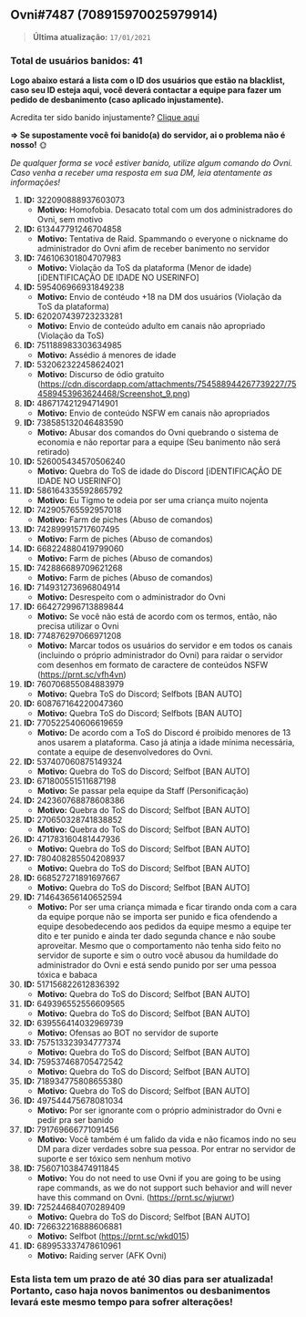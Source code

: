 ## Ovni#7487 (708915970025979914)

> **Última atualização:** `17/01/2021`

### **Total de usuários banidos:** 41

**Logo abaixo estará a lista com o ID dos usuários que estão na blacklist, caso seu ID esteja aqui, você deverá contactar a equipe para fazer um pedido de desbanimento (caso aplicado injustamente).**

  Acredita ter sido banido injustamente? [Clique aqui](https://forms.gle/isFw1DgkWTagphd8A)
  
**=> Se supostamente você foi banido(a) do servidor, ai o problema não é nosso!** :sun_with_face:

*De qualquer forma se você estiver banido, utilize algum comando do Ovni. Caso venha a receber uma resposta em sua DM, leia atentamente as informações!*

1. **ID:** 322090888937603073
      - **Motivo:** Homofobia. Desacato total com um dos administradores do Ovni, sem motivo
2. **ID:** 613447791246704858
      - **Motivo:** Tentativa de Raid. Spammando o everyone o nickname do administrador do Ovni afim de receber banimento no servidor
3. **ID:** 746106301804707983
      - **Motivo:** Violação da ToS da plataforma (Menor de idade) [iDENTIFICAÇÃO DE IDADE NO USERINFO]
4. **ID:** 595406966931849238
      - **Motivo:** Envio de contéudo +18 na DM dos usuários (Violação da ToS da plataforma)
5. **ID:** 620207439723233281 
      - **Motivo:** Envio de conteúdo adulto em canais não apropriado (Violação da ToS)
6. **ID:** 751188983303634985
      - **Motivo:** Assédio á menores de idade
7. **ID:** 532062322458624021
      - **Motivo:** Discurso de ódio gratuito (https://cdn.discordapp.com/attachments/754588944267739227/754589453963624468/Screenshot_9.png)
8. **ID:** 486717421294714901
      - **Motivo:** Envio de conteúdo NSFW em canais não apropriados
9. **ID:** 738585132046483590
      - **Motivo:** Abusar dos comandos do Ovni quebrando o sistema de economia e não reportar para a equipe (Seu banimento não será retirado)
10. **ID:** 526005434570506240
      - **Motivo:** Quebra do ToS de idade do Discord [iDENTIFICAÇÃO DE IDADE NO USERINFO]
11. **ID:** 586164335592865792
      - **Motivo:** Eu Tigmo te odeia por ser uma criança muito nojenta
12. **ID:** 742905765592957018 
      - **Motivo:** Farm de piches (Abuso de comandos)
13. **ID:** 742899915717607495 
      - **Motivo:** Farm de piches (Abuso de comandos)
14. **ID:** 668224880419799060
      - **Motivo:** Farm de piches (Abuso de comandos)
15. **ID:** 742886689709621268
      - **Motivo:** Farm de piches (Abuso de comandos)
16. **ID:** 714931273696804914
      - **Motivo:** Desrespeito com o administrador do Ovni
17. **ID:** 664272996713889844
      - **Motivo:** Se você não está de acordo com os termos, então, não precisa utilizar o Ovni
18. **ID:** 774876297066971208
      - **Motivo:** Marcar todos os usuários do servidor e em todos os canais (incluindo o próprio administrador do Ovni) para raidar o servidor com desenhos em formato de caractere de conteúdos NSFW (https://prnt.sc/vfh4vn)
19. **ID:** 760706855084883979
      - **Motivo:** Quebra ToS do Discord; Selfbots [BAN AUTO]
20. **ID:** 608767164220047360
      - **Motivo:** Quebra ToS do Discord; Selfbots [BAN AUTO]
21. **ID:** 770522540606619659
      - **Motivo:** De acordo com a ToS do Discord é proibido menores de 13 anos usarem a plataforma. Caso já atinja a idade mínima necessária, contate a equipe de desenvolvedores do Ovni.
22. **ID:** 537407060875149324
      - **Motivo:** Quebra do ToS do Discord; Selfbot [BAN AUTO]
23. **ID:** 671800551511687198
      - **Motivo:** Se passar pela equipe da Staff (Personificação)
24. **ID:** 242360768878608386
      - **Motivo:** Quebra do ToS do Discord; Selfbot [BAN AUTO]
25. **ID:** 270650328741838852
      - **Motivo:** Quebra do ToS do Discord; Selfbot [BAN AUTO]
26. **ID:** 471783160481447936
      - **Motivo:** Quebra do ToS do Discord; Selfbot [BAN AUTO]
27. **ID:** 780408285504208937
      - **Motivo:** Quebra do ToS do Discord; Selfbot [BAN AUTO]     
28. **ID:** 668527271891697667
      - **Motivo:** Quebra do ToS do Discord; Selfbot [BAN AUTO] 
29. **ID:** 714643656140652594
      - **Motivo:** Por ser uma criança mimada e ficar tirando onda com a cara da equipe porque não se importa ser punido e fica ofendendo a equipe desobedecendo aos pedidos da equipe mesmo a equipe ter dito e ter punido e ainda ter dado segunda chance e não soube aproveitar. Mesmo que o comportamento não tenha sido feito no servidor de suporte e sim o outro você abusou da humildade do administrador do Ovni e está sendo punido por ser uma pessoa tóxica e babaca
30. **ID:** 517156822612836392
      - **Motivo:** Quebra do ToS do Discord; Selfbot [BAN AUTO]
31. **ID:** 649396552556609565
      - **Motivo:** Quebra do ToS do Discord; Selfbot [BAN AUTO]
32. **ID:** 639556414032969739
      - **Motivo:** Ofensas ao BOT no servidor de suporte
33. **ID:** 757513323934777374
      - **Motivo:** Quebra do ToS do Discord; Selfbot [BAN AUTO]
34. **ID:** 759537468705472542
      - **Motivo:** Quebra do ToS do Discord; Selfbot [BAN AUTO]
35. **ID:** 718934775808655380
      - **Motivo:** Quebra do ToS do Discord; Selfbot [BAN AUTO]
36. **ID:** 497544475678081034
      - **Motivo:** Por ser ignorante com o próprio administrador do Ovni e pedir pra ser banido
37. **ID:** 791769666771091456
      - **Motivo:** Você também é um falido da vida e não ficamos indo no seu DM para dizer verdades sobre sua pessoa. Por entrar no servidor de suporte e ser tóxico sem nenhum motivo
38. **ID:** 756071038474911845
      - **Motivo:** You do not need to use Ovni if you are going to be using rape commands, as we do not support such behavior and will never have this command on Ovni. (https://prnt.sc/wjurwr)
39. **ID:** 725244684070289409
      - **Motivo:** Quebra do ToS do Discord; Selfbot [BAN AUTO]
40. **ID:** 726632216888606881
      - **Motivo:** Selfbot (https://prnt.sc/wkd015)
41. **ID:** 689953337478610961
      - **Motivo:** Raiding server (AFK Ovni)
      
### Esta lista tem um prazo de até 30 dias para ser atualizada! Portanto, caso haja novos banimentos ou desbanimentos levará este mesmo tempo para sofrer alterações!
